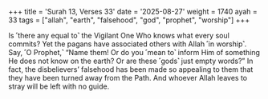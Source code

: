 +++
title = 'Surah 13, Verses 33'
date = '2025-08-27'
weight = 1740
ayah = 33
tags = ["allah", "earth", "falsehood", "god", "prophet", "worship"]
+++

Is ˹there any equal to˺ the Vigilant One Who knows what every soul commits? Yet the pagans have associated others with Allah ˹in worship˺. Say, ˹O Prophet,˺ “Name them! Or do you ˹mean to˺ inform Him of something He does not know on the earth? Or are these ˹gods˺ just empty words?” In fact, the disbelievers’ falsehood has been made so appealing to them that they have been turned away from the Path. And whoever Allah leaves to stray will be left with no guide.